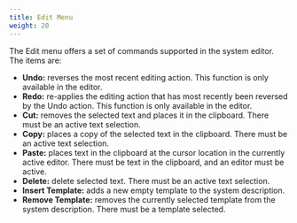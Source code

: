 ```yaml
---
title: Edit Menu
weight: 20
---
```

The Edit menu offers a set of commands supported in the system editor. The items are:

  * **Undo:** reverses the most recent editing action. This function is only available in the editor.
  * **Redo:** re-applies the editing action that has most recently been reversed by the Undo action. This function is only available in the editor.
  * **Cut:** removes the selected text and places it in the clipboard. There must be an active text selection.
  * **Copy:** places a copy of the selected text in the clipboard. There must be an active text selection.
  * **Paste:** places text in the clipboard at the cursor location in the currently active editor. There must be text in the clipboard, and an editor must be active.
  * **Delete:** delete selected text. There must be an active text selection.
  * **Insert Template:** adds a new empty template to the system description.
  * **Remove Template:** removes the currently selected template from the system description. There must be a template selected.